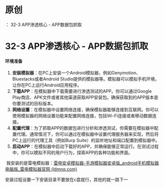 # 原创
：  32-3 APP渗透核心 - APP数据包抓取

# 32-3 APP渗透核心 - APP数据包抓取

#### 环境准备

1.  **安装模拟器**：在PC上安装一个Android模拟器，例如Genymotion、Bluestacks或者Android Studio提供的模拟器等。模拟器可以模拟手机环境，让你在PC上运行Android应用程序。 
1.  **下载APP**：在模拟器中下载需要进行渗透测试的APP。你可以通过Google Play商店、APK文件或者其他渠道获取APP安装包。确保获取到的APP版本是你要测试的目标版本。 
1.  **网络设置**：在模拟器中设置网络连接，确保模拟器能够连接到互联网。你可以使用模拟器的网络设置功能来配置网络连接，包括Wi-Fi连接或者移动数据连接。 
1.  **配置代理**：为了抓取APP的数据包进行分析和渗透测试，你需要在模拟器中配置代理。通常情况下，你可以通过在模拟器中设置代理服务器来实现，然后将PC上运行的代理工具（例如Burp Suite）的监听地址和端口配置到模拟器中。 
1.  **启动APP**：在模拟器中启动下载好的APP，并确保能够正常运行。在测试过程中，你可以模拟不同的用户行为，探索APP的各种功能和界面。 

 我安装的是雷电模拟器：[雷电安卓模拟器-手游模拟器安卓版_android手机模拟器电脑版_雷电模拟器官网 (ldmnq.com)](https://www.ldmnq.com/?n=6070)

安装过程设置一下安装目录不要放在c盘就行，其他的就一路下一

